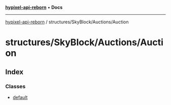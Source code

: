 [**hypixel-api-reborn**](../../../../README.md) • **Docs**

***

[hypixel-api-reborn](../../../../modules.md) / structures/SkyBlock/Auctions/Auction

# structures/SkyBlock/Auctions/Auction

## Index

### Classes

- [default](classes/default.md)
